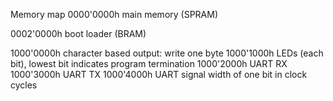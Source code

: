 Memory map
0000'0000h main memory (SPRAM)

0002'0000h boot loader (BRAM)

1000'0000h character based output: write one byte
1000'1000h LEDs (each bit), lowest bit indicates program termination
1000'2000h UART RX
1000'3000h UART TX
1000'4000h UART signal width of one bit in clock cycles
